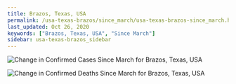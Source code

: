 ```yaml
---
title: Brazos, Texas, USA
permalink: /usa-texas-brazos/since_march/usa-texas-brazos-since_march.html
last_updated: Oct 26, 2020
keywords: ["Brazos, Texas, USA", "Since March"]
sidebar: usa-texas-brazos_sidebar
---
```


![Change in Confirmed Cases Since March for Brazos, Texas, USA](/covid_tracker/images/graphs/usa-texas-brazos-delta_confirmed-since_march_graph.png)

![Change in Confirmed Deaths Since March for Brazos, Texas, USA](/covid_tracker/images/graphs/usa-texas-brazos-delta_deaths-since_march_graph.png)
